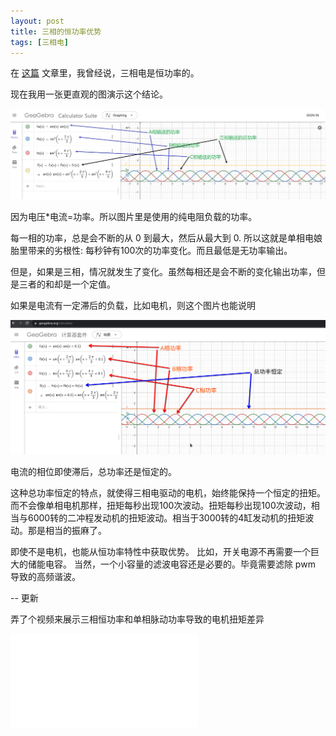 ```yaml
---
layout: post
title: 三相的恒功率优势
tags: [三相电]
---
```


在 [这篇](/2022/02/14/ev-charging-and-3phase-balance.html) 文章里，我曾经说，三相电是恒功率的。

现在我用一张更直观的图演示这个结论。


![三相的恒功率图](/images/3pharse_nice.jpg)


因为电压*电流=功率。所以图片里是使用的纯电阻负载的功率。

每一相的功率，总是会不断的从 0 到最大，然后从最大到 0.  所以这就是单相电娘胎里带来的劣根性: 每秒钟有100次的功率变化。而且最低是无功率输出。

但是，如果是三相，情况就发生了变化。虽然每相还是会不断的变化输出功率，但是三者的和却是一个定值。

如果是电流有一定滞后的负载，比如电机，则这个图片也能说明

![三相电机的恒功率图](/images/3pharse_nice2.png)

电流的相位即使滞后，总功率还是恒定的。

这种总功率恒定的特点，就使得三相电驱动的电机，始终能保持一个恒定的扭矩。
而不会像单相电机那样，扭矩每秒出现100次波动。扭矩每秒出现100次波动，相当与6000转的二冲程发动机的扭矩波动。相当于3000转的4缸发动机的扭矩波动。那是相当的振麻了。

即使不是电机，也能从恒功率特性中获取优势。
比如，开关电源不再需要一个巨大的储能电容。
当然，一个小容量的滤波电容还是必要的。毕竟需要滤除 pwm 导致的高频谐波。


-- 更新

弄了个视频来展示三相恒功率和单相脉动功率导致的电机扭矩差异

<iframe src="//player.bilibili.com/player.html?bvid=BV1Fc4118794&page=1" scrolling="no" border="0" frameborder="no" framespacing="0" allowfullscreen="true"> </iframe>

